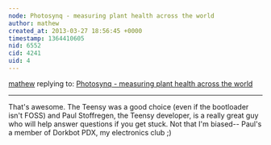 ```yaml
---
node: Photosynq - measuring plant health across the world
author: mathew
created_at: 2013-03-27 18:56:45 +0000
timestamp: 1364410605
nid: 6552
cid: 4241
uid: 4
---
```




[mathew](../profile/mathew) replying to: [Photosynq - measuring plant health across the world](../notes/gbathree/3-26-2013/photosynq-measuring-plant-health-across-world)

----
That's awesome.  The Teensy was a good choice (even if the bootloader isn't FOSS) and Paul Stoffregen, the Teensy developer, is a really great guy who will help answer questions if you get stuck.  Not that I'm biased-- Paul's a member of Dorkbot PDX, my electronics club ;)